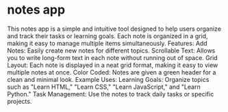 # notes app 
This notes app is a simple and intuitive tool designed to help users organize and track their tasks or learning goals. Each note is organized in a grid, making it easy to manage multiple items simultaneously.
Features:
Add Notes: Easily create new notes for different topics.
Scrollable Text: Allows you to write long-form text in each note without running out of space.
Grid Layout: Each note is displayed in a neat grid format, making it easy to view multiple notes at once.
Color Coded: Notes are given a green header for a clean and minimal look.
Example Uses:
Learning Goals: Organize topics such as "Learn HTML," "Learn CSS," "Learn JavaScript," and "Learn Python."
Task Management: Use the notes to track daily tasks or specific projects.
